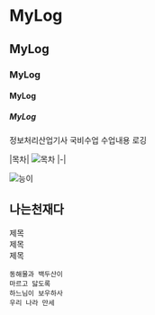 # MyLog
## MyLog
### MyLog
#### MyLog
##### MyLog
정보처리산업기사 국비수업 수업내용 로깅

|목차|
![목차](https://github.com/user-attachments/assets/7b0999f3-7899-4fb7-8c9e-534d46610ea5)
|-|


![능이](https://github.com/user-attachments/assets/f0880300-f25e-48d3-9c2d-3324ee37cd3f)

나는천재다
----
제목<br>
제목<br>
제목<br>

```
동해물과 백두산이
마르고 닳도록
하느님이 보우하사
우리 나라 만세


```


